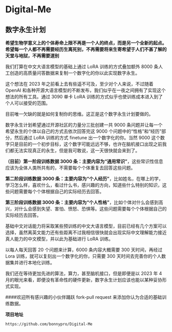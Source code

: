 # Digital-Me

## 数字永生计划

**希望生物学意义上的个体寿命上限不再是一个人的终点，而是另一个全新的起点。希望每一个人都不再需要经历生离死别，不再需要将来生寄希望于人们不甚了解的天堂与地狱，不再需要道别**

我们打算在中文大语言模型的基础上通过 LoRA 训练的方式叠加额外 8000 条人工创造的高质量问答数据来复制一个数字化的你以此实现数字永生。

这个想法在 2023 年之前看上去有些遥不可及，至少对个人来说，不过随着 OpenAI 和各种开源大语言模型的不断发布，我们似乎在一夜之间拥有了实现这个想法的所有工具。通过 3090 单卡 LoRA 训练的方式似乎也使训练成本进入到了个人可以接受的范围。

目前唯一欠缺的就是如何复制你的思维。这正是这个数字永生计划要做的。

数字永生计划希望通过开源社区的力量分三批创建一共 9000 条问题并让每一个希望永生的个体以自己的方式去依次回答完这 9000 个问题中的“性格”和“经历”部分，然后通过 LoRA 训练的方式 finetune 出一个数字化的你。当然 9000 这个数字只是目前的一个初步目标，这个数字可能远远不够，也许在脑机接口出现之前我们都无法实现真正的永生，但是我可敢说，这一天很快就会来到了。

**（目前）第一阶段训练数据 3000 条：主要内容为“通用常识”**，这些常识性信息应该为全体人类所共有的，不需要每个个体重复去回答这些问题。

**第二阶段训练数据 3000 条：主要内容为“个人经历”**，比如姓名，在哪上的学，学习怎么样，喜欢什么，看过什么书，感兴趣的方向，知道些什么特别的知识，这些问题需要每个个体根据自己的实际经历去回答。

**第三阶段训练数据 3000 条：主要内容为“个人性格”**，比如个体对什么会感到高兴，对什么会感到失望、害怕、愤怒、恐惧等。这些问题需要每个个体根据自己的实际经历去回答。

基础中文对话能力将采取某些预训练的中文大语言模型，目前已经有几个方案可以选择，虽然离英文能力还有些距离不过我相信很快就会出现实际中文理解能力接近真人能力的中文模型，并以此为基础进行 LoRA 训练。

以每人每天回答 20 个问题来计算，6000 条内容大概需要 300 天时间，再经过 Lora 训练，就可以复刻出一个数字化的你，只需要 300 天时间去完善你的个人数据集并进行本地化训练。

我们还在等待更加先进的算法，算力，甚至脑机接口，但是即便是以 2023 年 4 月的眼光来看，即便没有革命性的硬件更新，数字永生计划应该也能以某种妥协形式实现。

####欢迎所有感兴趣的小伙伴踊跃 fork-pull request 来添加你认为合适的基础训练数据。

**项目地址**

```
https://github.com/bonnypro/Digital-Me
```

